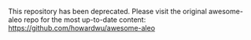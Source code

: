 This repository has been deprecated. Please visit the original awesome-aleo repo for the most up-to-date content: https://github.com/howardwu/awesome-aleo